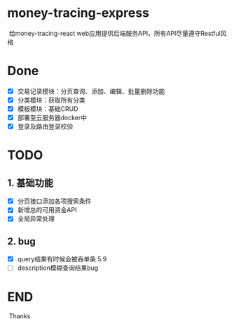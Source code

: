# money-tracing-express

​	给money-tracing-react web应用提供后端服务API，所有API尽量遵守Restful风格

# Done

- [x] 交易记录模块：分页查询、添加、编辑、批量删除功能
- [x] 分类模块：获取所有分类
- [x] 模板模块：基础CRUD
- [x] 部署至云服务器docker中
- [x] 登录及路由登录校验

# TODO

## 1. 基础功能

- [x] 分页接口添加各项搜索条件
- [x] 新增总的可用资金API
- [x] 全局异常处理

## 2. bug
- [x] query结果有时候会被吞单条 5.9
- [ ] description模糊查询结果bug

# END

​	Thanks


